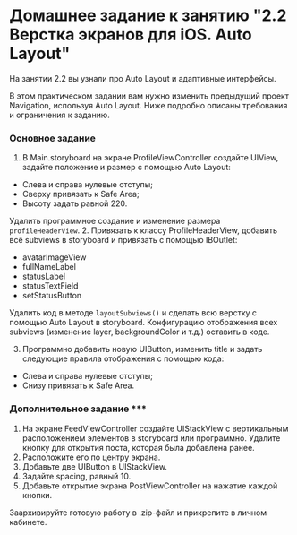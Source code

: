 # Домашнее задание к занятию "2.2 Верстка экранов для iOS. Auto Layout"

На занятии 2.2 вы узнали про Auto Layout и адаптивные интерфейсы.

В этом практическом задании вам нужно изменить предыдущий проект Navigation, используя Auto Layout. Ниже подробно описаны требования и ограничения к заданию.

### Основное задание

1. В Main.storyboard на экране ProfileViewController создайте UIView, задайте положение и размер с помощью Auto Layout:
- Слева и справа нулевые отступы;
- Сверху привязать к Safe Area;
- Высоту задать равной 220.

Удалить программное создание и изменение размера `profileHeaderView`.
2. Привязать к классу ProfileHeaderView, добавить всё subviews в storyboard и привязать с помощью IBOutlet:
- avatarImageView
- fullNameLabel
- statusLabel
- statusTextField
- setStatusButton

Удалить код в методе `layoutSubviews()` и сделать всю верстку с помощью Auto Layout в storyboard. Конфигурацию отображения всех subviews (изменение layer, backgroundColor и т.д.) оставить в коде.

3. Программно добавить новую UIButton, изменить title и задать следующие правила отображения с помощью кода:
- Слева и справа нулевые отступы;
- Снизу привязать к Safe Area.

### Дополнительное задание ***
1. На экране FeedViewController создайте UIStackView с вертикальным расположением элементов в storyboard или программно. Удалите кнопку для открытия поста, которая была добавлена ранее.
2. Расположите его по центру экрана.
2. Добавьте две UIButton в UIStackView.
3. Задайте spacing, равный 10.
4. Добавьте открытие экрана PostViewController на нажатие каждой кнопки.

Заархивируйте готовую работу в .zip-файл и прикрепите в личном кабинете.
